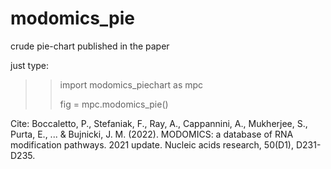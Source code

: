 # modomics_pie
crude pie-chart published in the paper


just type:

>> import modomics_piechart as mpc
>> 
>> fig = mpc.modomics_pie()


Cite:
Boccaletto, P., Stefaniak, F., Ray, A., Cappannini, A., Mukherjee, S., Purta, E., ... & Bujnicki, J. M. (2022). MODOMICS: a database of RNA modification pathways. 2021 update. Nucleic acids research, 50(D1), D231-D235.
